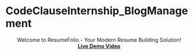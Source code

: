 # CodeClauseInternship_BlogManagement

<p align="center">
  Welcome to ResumeFolio - Your Modern Resume Building Solution!
  <br>
 <strong> <a href="https://www.linkedin.com/posts/sarbani-pal-219454211_webdevelopment-internship-codemanagement-activity-7101544135131602944-GKKk?utm_source=share&utm_medium=member_desktop">Live Demo Video</a></strong>

